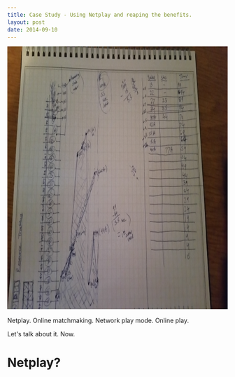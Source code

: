```yaml
---
title: Case Study - Using Netplay and reaping the benefits.
layout: post
date: 2014-09-10
---
```


<img src='/assets/p4u2_grid_notes.jpg' width='800px' height='600px'>

Netplay. Online matchmaking. Network play mode. Online play.

Let's talk about it. Now.

# Netplay? #
